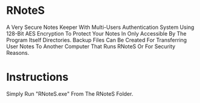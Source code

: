 # RNoteS
A Very Secure Notes Keeper With Multi-Users Authentication System Using 128-Bit AES Encryption To Protect Your Notes In Only Accessible By The Program Itself Directories. Backup Files Can Be Created For Transferring User Notes To Another Computer That Runs RNoteS Or For Security Reasons.

# Instructions
Simply Run "RNoteS.exe" From The RNoteS Folder.
